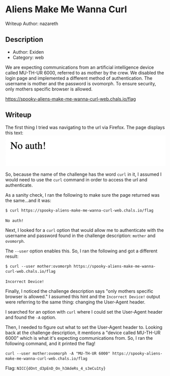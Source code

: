 # Aliens Make Me Wanna Curl
Writeup Author: nazareth
## Description
* Author: Exiden
* Category: web

We are expecting communications from an artificial intelligence device called MU-TH-UR 6000, referred to as mother by the crew. We disabled the login page and implemented a different method of authentication. The username is mother and the password is ovomorph. To ensure security, only mothers specific browser is allowed.

https://spooky-aliens-make-me-wanna-curl-web.chals.io/flag

## Writeup
The first thing I tried was navigating to the url via Firefox. The page displays this text:
![Alt text](image-4.png)

So, because the name of the challenge has the word `curl` in it, I assumed I would need to use the `curl` command in order to access the url and authenticate.

As a sanity check, I ran the following to make sure the page returned was the same...and it was:
```
$ curl https://spooky-aliens-make-me-wanna-curl-web.chals.io/flag

No auth!
```

Next, I looked for a `curl` option that would allow me to authenticate with the username and password found in the challenge description: `mother` and `ovomorph`.

The `--user` option enables this. So, I ran the following and got a different result:
```
$ curl --user mother:ovomorph https://spooky-aliens-make-me-wanna-curl-web.chals.io/flag

Incorrect Device!
```

Finally, I noticed the challenge description says "only mothers specific browser is allowed." I assumed this hint and the `Incorrect Device!` output were referring to the same thing: changing the User-Agent header.

I searched for an option with `curl` where I could set the User-Agent header and found the `-A` option.

Then, I needed to figure out what to set the User-Agent header to. Looking back at the challenge description, it mentions a "device called MU-TH-UR 6000" which is what it's expecting communications from. So, I ran the following command, and it printed the flag!

```
curl --user mother:ovomorph -A "MU-TH-UR 6000" https://spooky-aliens-make-me-wanna-curl-web.chals.io/flag
```

Flag: `NICC{dOnt_d3pEnD_On_h3AdeRs_4_s3eCu1ty}`